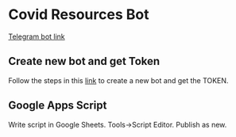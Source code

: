 # Covid Resources Bot

[Telegram bot link](https://t.me/CMKR_Covid_Helpline_Bot)

## Create new bot and get Token 
Follow the steps in this [link](https://core.telegram.org/bots) to create a new bot and get the TOKEN.

## Google Apps Script
Write script in Google Sheets. Tools->Script Editor.
Publish as new.

